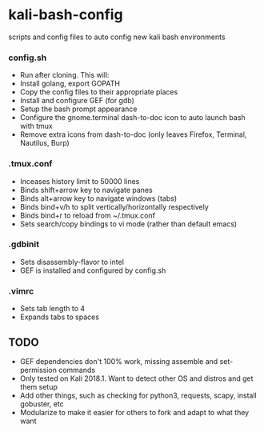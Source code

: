# kali-bash-config
scripts and config files to auto config new kali bash environments

### config.sh
* Run after cloning. This will:
* Install golang, export GOPATH
* Copy the config files to their appropriate places
* Install and configure GEF (for gdb)
* Setup the bash prompt appearance
* Configure the gnome.terminal dash-to-doc icon to auto launch bash with tmux
* Remove extra icons from dash-to-doc (only leaves Firefox, Terminal, Nautilus, Burp)

### .tmux.conf
* Inceases history limit to 50000 lines
* Binds shift+arrow key to navigate panes
* Binds alt+arrow key to navigate windows (tabs)
* Binds bind+v/h to split vertically/horizontally respectively
* Binds bind+r to reload from ~/.tmux.conf
* Sets search/copy bindings to vi mode (rather than default emacs)

### .gdbinit
* Sets disassembly-flavor to intel
* GEF is installed and configured by config.sh

### .vimrc
* Sets tab length to 4
* Expands tabs to spaces

## TODO
* GEF dependencies don't 100% work, missing assemble and set-permission commands
* Only tested on Kali 2018.1. Want to detect other OS and distros and get them setup
* Add other things, such as checking for python3, requests, scapy, install gobuster, etc
* Modularize to make it easier for others to fork and adapt to what they want
